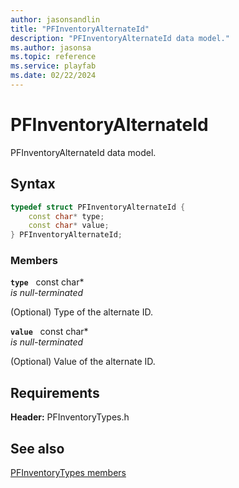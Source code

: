 ```yaml
---
author: jasonsandlin
title: "PFInventoryAlternateId"
description: "PFInventoryAlternateId data model."
ms.author: jasonsa
ms.topic: reference
ms.service: playfab
ms.date: 02/22/2024
---
```


# PFInventoryAlternateId  

PFInventoryAlternateId data model.  

## Syntax  
  
```cpp
typedef struct PFInventoryAlternateId {  
    const char* type;  
    const char* value;  
} PFInventoryAlternateId;  
```
  
### Members  
  
**`type`** &nbsp; const char*  
*is null-terminated*  
  
(Optional) Type of the alternate ID.
  
**`value`** &nbsp; const char*  
*is null-terminated*  
  
(Optional) Value of the alternate ID.
  
  
## Requirements  
  
**Header:** PFInventoryTypes.h
  
## See also  
[PFInventoryTypes members](../pfinventorytypes_members.md)  

  
  
